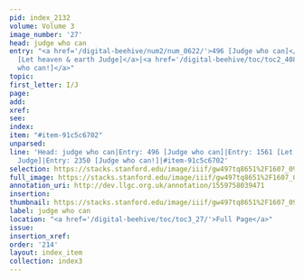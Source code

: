```yaml
---
pid: index_2132
volume: Volume 3
image_number: '27'
head: judge who can
entry: "<a href='/digital-beehive/num2/num_0622/'>496 [Judge who can]</a>|<a href='/digital-beehive/toc/toc2_307/'>1561
  [Let heaven & earth Judge]</a>|<a href='/digital-beehive/toc/toc2_408/'>2350 [Judge
  who can!]</a>"
topic: 
first_letter: I/J
page: 
add: 
xref: 
see: 
index: 
item: "#item-91c5c6702"
unparsed: 
line: 'Head: judge who can|Entry: 496 [Judge who can]|Entry: 1561 [Let heaven & earth
  Judge]|Entry: 2350 [Judge who can!]|#item-91c5c6702'
selection: https://stacks.stanford.edu/image/iiif/gw497tq8651%2F1607_0970/137,1683,741,107/full/0/default.jpg
full_image: https://stacks.stanford.edu/image/iiif/gw497tq8651%2F1607_0970/full/full/0/default.jpg
annotation_uri: http://dev.llgc.org.uk/annotation/1559758039471
insertion: 
thumbnail: https://stacks.stanford.edu/image/iiif/gw497tq8651%2F1607_0970/137,1683,741,107/150,/0/default.jpg
label: judge who can
location: "<a href='/digital-beehive/toc/toc3_27/'>Full Page</a>"
issue: 
insertion_xref: 
order: '214'
layout: index_item
collection: index3
---
```

